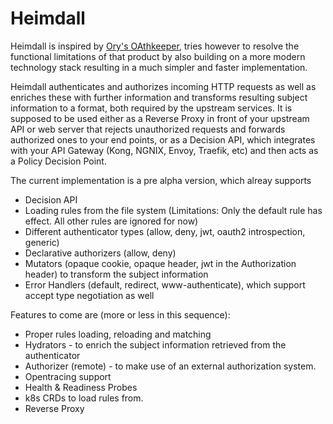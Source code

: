 # Heimdall

Heimdall is inspired by [Ory's OAthkeeper](https://www.ory.sh/docs/oathkeeper), tries however to resolve the functional limitations of that product by also building on a more modern technology stack resulting in a much simpler and faster implementation.

Heimdall authenticates and authorizes incoming HTTP requests as well as enriches these with further information and transforms resulting subject information to a format, both required by the upstream services. It is supposed to be used either as a Reverse Proxy in front of your upstream API or web server that rejects unauthorized requests and forwards authorized ones to your end points, or as a Decision API, which integrates with your API Gateway (Kong, NGNIX, Envoy, Traefik, etc) and then acts as a Policy Decision Point.

The current implementation is a pre alpha version, which alreay supports

* Decision API
* Loading rules from the file system (Limitations: Only the default rule has effect. All other rules are ignored for now)
* Different authenticator types (allow, deny, jwt, oauth2 introspection, generic)
* Declarative authorizers (allow, deny)
* Mutators (opaque cookie, opaque header, jwt in the Authorization header) to transform the subject information
* Error Handlers (default, redirect, www-authenticate), which support accept type negotiation as well

Features to come are (more or less in this sequence):

* Proper rules loading, reloading and matching
* Hydrators - to enrich the subject information retrieved from the authenticator
* Authorizer (remote) - to make use of an external authorization system.
* Opentracing support
* Health & Readiness Probes
* k8s CRDs to load rules from.
* Reverse Proxy

